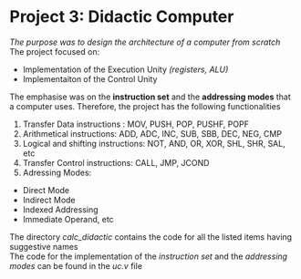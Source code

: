 # Project 3: **Didactic Computer**
*The purpose was to design the architecture of a computer from scratch*\
The project focused on:
* Implementation of the Execution Unity *(registers, ALU)*  
* Implementaiton of the Control Unity 

The emphasise was on the **instruction set** and the **addressing modes** that a computer uses. Therefore, the project has the following functionalities
1. Transfer Data instructions : MOV, PUSH, POP, PUSHF, POPF
2. Arithmetical instructions: ADD, ADC, INC, SUB, SBB, DEC, NEG, CMP
3. Logical and shifting instructions: NOT, AND, OR, XOR, SHL, SHR, SAL, etc
4. Transfer Control instructions: CALL, JMP, JCOND
5. Adressing Modes:
* Direct Mode
* Indirect Mode
* Indexed Addressing
* Immediate Operand, etc

The directory *calc_didactic* contains the code for all the listed items having suggestive names\
The code for the implementation of the *instruction set* and the *addressing modes* can be found in the *uc.v* file
